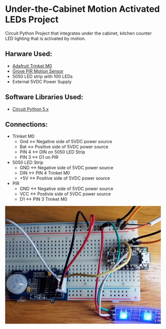 # Under-the-Cabinet Motion Activated LEDs Project
Circuit Python Project that integrates under the cabinet, kitchen counter LED lighting that is activated by motion.

## Harware Used:
- [Adafruit Trinket M0](https://www.adafruit.com/product/3500)
- [Grove PIR Motion Sensor](http://wiki.seeedstudio.com/Grove-PIR_Motion_Sensor/)
- 5050 LED strip with 100 LEDs
- External 5VDC Power Supply

## Software Libraries Used:
- [Circuit Python 5.x](https://circuitpython.org/board/trinket_m0/)

## Connections:
 - Trinket M0
     - Gnd   <-> Negative side of 5VDC power source
     - Bat   <-> Positive side of 5VDC power source
     - PIN 4 <-> DIN on 5050 LED Strip
     - PIN 3 <-> D1 on PIR
 - 5050 LED Strip
     - GND   <-> Negative side of 5VDC power source
     - DIN   <-> PIN 4 Trinket M0
     - +5V   <-> Positive side of 5VDC power source
 - PIR
     - GND   <-> Negative side of 5VDC power source
     - VCC   <-> Postivie side of 5VDC power source
     - D1    <-> PIN 3 Trinket M0
 
 ![connections](connections.jpg)
